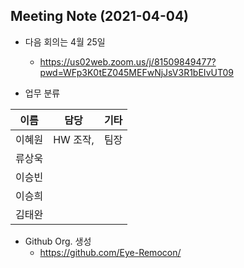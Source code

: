## Meeting Note (2021-04-04)

- 다음 회의는 4월 25일
  - https://us02web.zoom.us/j/81509849477?pwd=WFp3K0tEZ045MEFwNjJsV3R1bEIvUT09

- 업무 분류

|이름|담당|기타|
|----|---|---|
|이혜원|HW 조작, |팀장|
|류상욱| | |
|이승빈| | |
|이승희| | |
|김태완| | |

- Github Org. 생성
  - https://github.com/Eye-Remocon/ 
